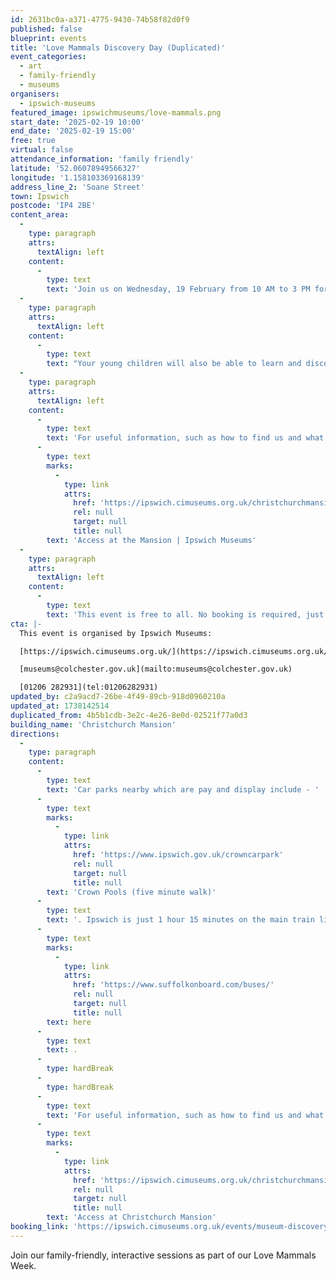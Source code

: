 ```yaml
---
id: 2631bc0a-a371-4775-9430-74b58f82d0f9
published: false
blueprint: events
title: 'Love Mammals Discovery Day (Duplicated)'
event_categories:
  - art
  - family-friendly
  - museums
organisers:
  - ipswich-museums
featured_image: ipswichmuseums/love-mammals.png
start_date: '2025-02-19 10:00'
end_date: '2025-02-19 15:00'
free: true
virtual: false
attendance_information: 'family friendly'
latitude: '52.06078949566327'
longitude: '1.158103369168139'
address_line_2: 'Soane Street'
town: Ipswich
postcode: 'IP4 2BE'
content_area:
  -
    type: paragraph
    attrs:
      textAlign: left
    content:
      -
        type: text
        text: 'Join us on Wednesday, 19 February from 10 AM to 3 PM for this exciting day celebrating the wonders of mammal wildlife across Suffolk and beyond through stalls with displays across the Mansion. We will be joined on the day by the Suffolk Naturalists’ Society, GeoSuffolk, Ipswich Wildlife Group and Anglian Microscopy Group, to name a few. Discover some of the mammal objects going back in the museum’s new galleries and learn how they have been conserved from our specialist team. What will you discover?'
  -
    type: paragraph
    attrs:
      textAlign: left
    content:
      -
        type: text
        text: "Your young children will also be able to learn and discover in the drop-in ‘Mini-Mammals’ zone, which offers play, arts, crafts, and activities all day. Suitable for ages 2+.\_Parents/carers must remain with their children throughout the event."
  -
    type: paragraph
    attrs:
      textAlign: left
    content:
      -
        type: text
        text: 'For useful information, such as how to find us and what facilities the Mansion has, we recommend reading our Access information: '
      -
        type: text
        marks:
          -
            type: link
            attrs:
              href: 'https://ipswich.cimuseums.org.uk/christchurchmansionaccess/'
              rel: null
              target: null
              title: null
        text: 'Access at the Mansion | Ipswich Museums'
  -
    type: paragraph
    attrs:
      textAlign: left
    content:
      -
        type: text
        text: 'This event is free to all. No booking is required, just come by!'
cta: |-
  This event is organised by Ipswich Museums:

  [https://ipswich.cimuseums.org.uk/](https://ipswich.cimuseums.org.uk/) 

  [museums@colchester.gov.uk](mailto:museums@colchester.gov.uk)

  [01206 282931](tel:01206282931)
updated_by: c2a9acd7-26be-4f49-89cb-918d0960210a
updated_at: 1738142514
duplicated_from: 4b5b1cdb-3e2c-4e26-8e0d-02521f77a0d3
building_name: 'Christchurch Mansion'
directions:
  -
    type: paragraph
    content:
      -
        type: text
        text: 'Car parks nearby which are pay and display include - '
      -
        type: text
        marks:
          -
            type: link
            attrs:
              href: 'https://www.ipswich.gov.uk/crowncarpark'
              rel: null
              target: null
              title: null
        text: 'Crown Pools (five minute walk)'
      -
        type: text
        text: '. Ipswich is just 1 hour 15 minutes on the main train line from London to Norwich.  Arriving at Ipswich Station the museum is approximately 20 minute walk or short bus ride to the town centre. The museum is a five minute walk from Tower Ramparts bus station in the town centre - see the latest bus timetables '
      -
        type: text
        marks:
          -
            type: link
            attrs:
              href: 'https://www.suffolkonboard.com/buses/'
              rel: null
              target: null
              title: null
        text: here
      -
        type: text
        text: .
      -
        type: hardBreak
      -
        type: hardBreak
      -
        type: text
        text: 'For useful information, such as how to find us and what facilities Christchurch Mansion has, we recommend reading our Access information: '
      -
        type: text
        marks:
          -
            type: link
            attrs:
              href: 'https://ipswich.cimuseums.org.uk/christchurchmansionaccess/'
              rel: null
              target: null
              title: null
        text: 'Access at Christchurch Mansion'
booking_link: 'https://ipswich.cimuseums.org.uk/events/museum-discovery-day/'
---
```

Join our family-friendly, interactive sessions as part of our Love Mammals Week.